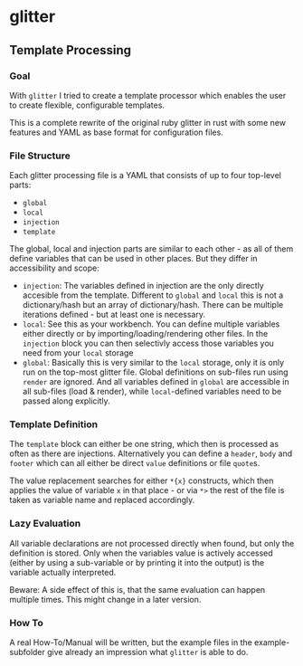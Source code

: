 glitter
========

Template Processing
---------------------

### Goal
With `glitter` I tried to create a template processor which enables the user to 
create flexible, configurable templates. 

This is a complete rewrite of the original ruby glitter in rust with some new features and YAML as base format for configuration files.

### File Structure
Each glitter processing file is a YAML that consists of up to four top-level parts:

* `global`
* `local`
* `injection`
* `template`

The global, local and injection parts are similar to each other - as all of them define variables that can be used in other places. But they differ in accessibility and scope:

- `injection`:  The variables defined in injection are the only directly accesible from the template. Different to `global` and `local` this is not a dictionary/hash but an array of dictionary/hash. There can be multiple iterations defined - but at least one is necessary.
- `local`: See this as your workbench. You can define multiple variables either directly or by importing/loading/rendering other files. In the `injection` block you can then selectivly access those variables you need from your `local` storage
- `global`: Basically this is very similar to the `local` storage, only it is only run on the top-most glitter file. Global definitions on sub-files run using `render` are ignored. And all variables defined in `global` are accessible in all sub-files (load & render), while `local`-defined variables need to be passed along explicitly.


### Template Definition

The `template` block can either be one string, which then is processed as often as there are injections. Alternatively you can define a `header`, `body` and `footer` which can all either be direct `value` definitions or file `quote`s.

The value replacement searches for either `*{x}` constructs, which then applies the value of variable `x` in that place - or via `*>` the rest of the file is taken as variable name and replaced accordingly.


### Lazy Evaluation

All variable declarations are not processed directly when found, but only the definition is stored. Only when the variables value is actively accessed (either by using a sub-variable or by printing it into the output) is the variable actually interpreted.

Beware: A side effect of this is, that the same evaluation can happen multiple times. This might change in a later version.


### How To
A real How-To/Manual will be written, but the example files in the example-subfolder give
already an impression what `glitter` is able to do.

